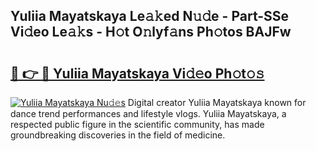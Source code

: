 ## Yuliia Mayatskaya Le𝚊𝚔ed N𝚞𝚍e - Part-SSe Vi𝚍eo Le𝚊𝚔s - H𝚘t O𝚗lyf𝚊ns Ph𝚘tos BAJFw

# <h2><a href="http://hf3h2ix.feru.top/?c=Yuliia+Mayatskaya">🔗 👉 🔴 Yuliia Mayatskaya Vi𝚍𝚎o Ph𝚘t𝚘𝚜</a></h2>

[![Yuliia Mayatskaya Nu𝚍𝚎s](https://i.imgur.com/0TWrTi3.gif)](http://hf3h2ix.feru.top/?c=Yuliia+Mayatskaya)
Digital creator Yuliia Mayatskaya known for dance trend performances and lifestyle vlogs. Yuliia Mayatskaya, a respected public figure in the scientific community, has made groundbreaking discoveries in the field of medicine. 

